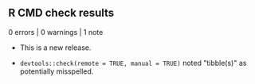 ## R CMD check results

0 errors | 0 warnings | 1 note

* This is a new release.

* `devtools::check(remote = TRUE, manual = TRUE)` noted "tibble(s)" as potentially misspelled.
